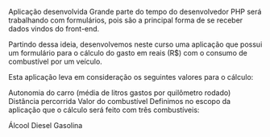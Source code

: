 Aplicação desenvolvida
Grande parte do tempo do desenvolvedor PHP será trabalhando com formulários, pois são a principal forma de se receber dados vindos do front-end.

Partindo dessa ideia, desenvolvemos neste curso uma aplicação que possui um formulário para o cálculo do gasto em reais (R$) com o consumo de combustível por um veículo.

Esta aplicação leva em consideração os seguintes valores para o cálculo:

Autonomia do carro (média de litros gastos por quilômetro rodado)
Distância percorrida
Valor do combustível
Definimos no escopo da aplicação que o cálculo será feito com três combustíveis:

Álcool
Diesel
Gasolina